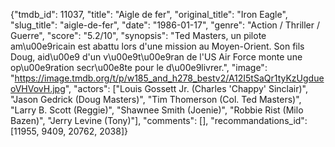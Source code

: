 {"tmdb_id": 11037, "title": "Aigle de fer", "original_title": "Iron Eagle", "slug_title": "aigle-de-fer", "date": "1986-01-17", "genre": "Action / Thriller / Guerre", "score": "5.2/10", "synopsis": "Ted Masters, un pilote am\u00e9ricain est abattu lors d'une mission au Moyen-Orient. Son fils Doug, aid\u00e9 d'un v\u00e9t\u00e9ran de l'US Air Force monte une op\u00e9ration secr\u00e8te pour le d\u00e9livrer.", "image": "https://image.tmdb.org/t/p/w185_and_h278_bestv2/A12I5tSaQr1tyKzUgdueoVHVovH.jpg", "actors": ["Louis Gossett Jr. (Charles 'Chappy' Sinclair)", "Jason Gedrick (Doug Masters)", "Tim Thomerson (Col. Ted Masters)", "Larry B. Scott (Reggie)", "Shawnee Smith (Joenie)", "Robbie Rist (Milo Bazen)", "Jerry Levine (Tony)"], "comments": [], "recommandations_id": [11955, 9409, 20762, 2038]}
